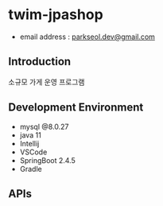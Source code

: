 # twim-jpashop
- email address : parkseol.dev@gmail.com <br />

## Introduction
소규모 가게 운영 프로그램

## Development Environment
- mysql @8.0.27
- java 11
- Intellij
- VSCode
- SpringBoot 2.4.5
- Gradle

## APIs
